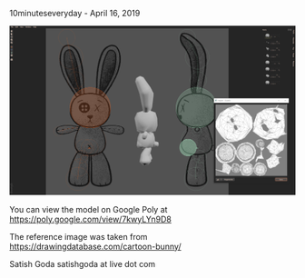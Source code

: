 10minuteseveryday - April 16, 2019

![Cartoon Bunny](cartoon_bunny.v001.png)

You can view the model on Google Poly at https://poly.google.com/view/7kwyLYn9D8


The reference image was taken from https://drawingdatabase.com/cartoon-bunny/


Satish Goda
satishgoda at live dot com


